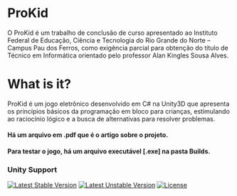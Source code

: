 
# ProKid
<p>
O ProKid é um trabalho de conclusão de curso apresentado ao Instituto Federal de Educação, Ciência e Tecnologia do Rio Grande do Norte – Campus Pau dos Ferros, como exigência parcial para obtenção do título de Técnico em Informática orientado pelo professor Alan Kingles Sousa Alves.
</p>

# What is it?
<p>
ProKid é um jogo eletrônico desenvolvido em C# na Unity3D  que apresenta os princípios básicos da programação em bloco para crianças, estimulando ao raciocínio lógico e a busca de alternativas para resolver problemas.
</p>

#### Há um arquivo em .pdf que é o artigo sobre o projeto.

#### Para testar o jogo, há um arquivo executável [.exe] na pasta Builds. 


### Unity Support
[![Latest Stable Version](https://poser.pugx.org/unity/support/v/stable)](https://packagist.org/packages/unity/support)
[![Latest Unstable Version](https://poser.pugx.org/unity/support/v/unstable)](https://packagist.org/packages/unity/support)
[![License](https://poser.pugx.org/unity/support/license)](https://packagist.org/packages/unity/support)


